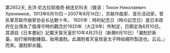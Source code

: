 第2852天, 吉洪·尼古拉耶维奇·赫连尼科夫（俄语：Тихон Николаевич Хренников，1913年6月10日－2007年8月14日），苏联作曲家、音乐活动家，曾执掌苏联作曲家协会长达数十年。
1920年：時的紀念日（時の記念日）是日本政府在台灣為了倡導守時的觀念於1920年（大正9年）所制定，日期定為6月10日。其源自《日本書紀》記載天智天皇於10年4月25日（新曆6月10日）「漏尅於新臺。始打候時動鍾鼓。始用漏尅。此漏尅者天皇爲皇太子時始親所製造也。云云。」而來。漏尅即水鐘。
